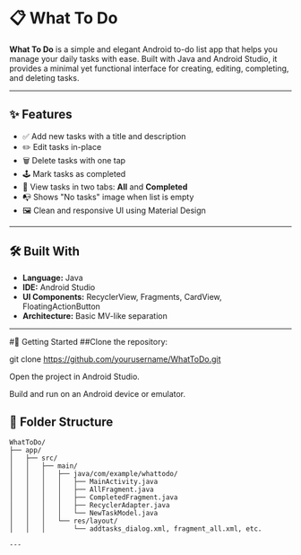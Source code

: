 # 📋 What To Do

**What To Do** is a simple and elegant Android to-do list app that helps you manage your daily tasks with ease. Built with Java and Android Studio, it provides a minimal yet functional interface for creating, editing, completing, and deleting tasks.

---

## ✨ Features

- ✅ Add new tasks with a title and description
- ✏️ Edit tasks in-place
- 🗑️ Delete tasks with one tap
- 🕹️ Mark tasks as completed
- 📂 View tasks in two tabs: **All** and **Completed**
- 📭 Shows "No tasks" image when list is empty
- 🖼️ Clean and responsive UI using Material Design

---

## 🛠️ Built With

- **Language:** Java
- **IDE:** Android Studio
- **UI Components:** RecyclerView, Fragments, CardView, FloatingActionButton
- **Architecture:** Basic MV-like separation

---

#🚀 Getting Started
##Clone the repository:

git clone https://github.com/yourusername/WhatToDo.git

Open the project in Android Studio.

Build and run on an Android device or emulator.

## 📁 Folder Structure

```plaintext
WhatToDo/
├── app/
│   ├── src/
│   │   ├── main/
│   │   │   ├── java/com/example/whattodo/
│   │   │   │   ├── MainActivity.java
│   │   │   │   ├── AllFragment.java
│   │   │   │   ├── CompletedFragment.java
│   │   │   │   ├── RecyclerAdapter.java
│   │   │   │   └── NewTaskModel.java
│   │   │   └── res/layout/
│   │   │       └── addtasks_dialog.xml, fragment_all.xml, etc.

---



